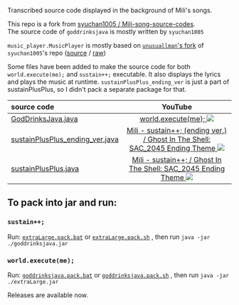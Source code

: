 Transcribed source code displayed in the background of Mili's songs.

This repo is a fork from [syuchan1005 / Mili-song-source-codes](https://github.com/syuchan1005/Mili-song-source-codes).  
The source code of `goddrinksjava` is mostly written by `syuchan1005`

`music_player.MusicPlayer` is mostly based on [`unusuallman`'s fork](https://github.com/unusuallman/Mili-song-source-codes) of `syuchan1005`'s repo ([source](https://github.com/unusuallman/Mili-song-source-codes/blob/master/src/goddrinksjava/MusicPlayer.java) / [raw](https://raw.githubusercontent.com/unusuallman/Mili-song-source-codes/refs/heads/master/src/goddrinksjava/MusicPlayer.java))

Some files have been added to make the source code for both `world.execute(me);` and `sustain++;` executable.
It also displays the lyrics and plays the music at runtime. `sustainPlusPlus_ending_ver` is just a part of sustainPlusPlus, so I didn't pack a separate package for that.

| source code                                                            |                                                                                   YouTube                                                                                    |
| :--------------------------------------------------------------------- | :--------------------------------------------------------------------------------------------------------------------------------------------------------------------------: |
| [GodDrinksJava.java](src/goddrinksjava/GodDrinksJava.java)             |                              [world.execute(me); ![](http://img.youtube.com/vi/ESx_hy1n7HA/0.jpg)](https://www.youtube.com/watch?v=ESx_hy1n7HA)                              |
| [sustainPlusPlus_ending_ver.java](src/sustainPlusPlus_ending_ver.java) | [Mili - sustain++; (ending ver.) / Ghost In The Shell: SAC_2045 Ending Theme ![](https://img.youtube.com/vi/Wu4fVGsEn8s/0.jpg)](https://www.youtube.com/watch?v=Wu4fVGsEn8s) |
| [sustainPlusPlus.java](src/extraLarge/sustainPlusPlus.java)            |        [Mili - sustain++; / Ghost In The Shell: SAC_2045 Ending Theme ![](https://img.youtube.com/vi/JHY0PYZXvfU/0.jpg)](https://www.youtube.com/watch?v=JHY0PYZXvfU)        |

## To pack into jar and run:

### `sustain++;`

Run: [`extraLarge.pack.bat`](extraLarge.pack.bat)
or [`extraLarge.pack.sh`](extraLarge.pack.sh)
, then run `java -jar ./goddrinksjava.jar`

### `world.execute(me);`

Run: [`goddrinksjava.pack.bat`](goddrinksjava.pack.bat)
or [`goddrinksjava.pack.sh`](goddrinksjava.pack.sh)
, then run `java -jar ./extraLarge.jar`

Releases are available now.
